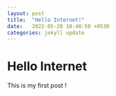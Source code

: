 ```yaml
---
layout: post
title:  "Hello Internet!"
date:   2022-05-20 10:48:50 +0530
categories: jekyll update
---
```


# Hello Internet

This is my first post !
